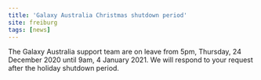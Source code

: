 ```yaml
---
title: 'Galaxy Australia Christmas shutdown period'
site: freiburg
tags: [news]
---
```


The Galaxy Australia support team are on leave from 5pm, Thursday, 24 December 2020 until 9am, 4 January 2021. We will respond to your request after the holiday shutdown period.
